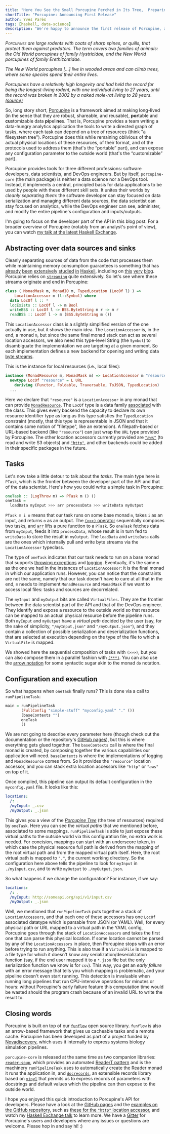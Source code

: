 ```yaml
---
title: "Here You See the Small Porcupine Perched in Its Tree,  Preparing and Crunching Some Data with Me"
shortTitle: "Porcupine: Announcing First Release"
author: Yves Parès
tags: [haskell, data-science]
description: "We're happy to announce the first release of Porcupine, an open source framework to express portable and customizable data pipelines."
---
```


_<span class="dropcap">P</span><span style="font-variant:
small-caps;">orcupines</span> are large rodents with coats of sharp spines, or
quills, that protect them against predators. The term covers two families of
animals: the Old World porcupines of family Hystricidae, and the New World
porcupines of family Erethizontidae._

_The New World porcupines [...] live in wooded areas and can climb trees, where
some species spend their entire lives._

_Porcupines have a relatively high longevity and had held the record for
being the longest-living rodent, with one individual living to 27 years, until
the record was broken in 2002 by a naked mole-rat living to 28
years. [(source)](https://en.wikipedia.org/w/index.php?title=Porcupine&oldid=922581516)_

So, long story short,
[Porcupine](https://hackage.haskell.org/package/porcupine-core) is a framework
aimed at making
<span class="tooltip" title="I know it makes the connection with actual porcupines kind of far-fetched, and I know they no longer hold the record for the longest-living rodent anyway, but I wasn't really going to name my library 'naked mole-rat', was I?">long-lived</span>
(in the sense that they are robust, shareable, and reusable), **por**table and
**cu**stomizable data **pi**peli**ne**s. That is, Porcupine provides a team
writing a data-hungry analytics application the tools to write a directed
graph of tasks, where each task can depend on a tree of resources (think "a
filesystem tree"). Porcupine does this while remaining oblivious of the actual physical locations of
these resources, of their format, and of the protocols used to address them
(that's the “portable” part), and can expose any configuration parameter to the
outside world (that's the “customizable” part).

Porcupine provides tools for three different professions:
software developers, data scientists, and DevOps engineers. But by itself,
`porcupine-core` (the main package) is neither a data science nor a DevOps tool. Instead, it implements a central, principled basis for data applications to be
used by people with these different skill sets. It unites their worlds by _cleanly separating them_: the software developer can stay focused on data serialization and managing different data sources, the data scientist can stay focused on analytics, while the DevOps engineer can see, administer, and
modify the entire pipeline's configuration and inputs/outputs.

I'm going to focus on the developer part of the API in this blog post. For a broader overview of Porcupine (notably from an analyst's point of view),
you can watch [my talk at the latest Haskell
Exchange](https://skillsmatter.com/skillscasts/14236-porcupine-flows-your-rows-with-arrows).

## Abstracting over data sources and sinks

Cleanly separating sources of data from the code that processes them while
maintaining memory consumption guarantees is something that has
[already](https://hackage.haskell.org/package/io-streams)
[been](https://hackage.haskell.org/package/iteratee)
[extensively](http://hackage.haskell.org/package/conduit)
[studied](http://hackage.haskell.org/package/pipes)
[in](http://hackage.haskell.org/package/streamly)
[Haskell](http://hackage.haskell.org/package/streaming), including on
[this](https://www.tweag.io/posts/2017-07-27-streaming-programs.html)
[very](https://www.tweag.io/posts/2017-10-05-streaming2.html)
[blog](https://www.tweag.io/posts/2017-11-01-streaming-and-foldl.html).
Porcupine relies on [`streaming`](http://hackage.haskell.org/package/streaming)
quite extensively. So let's see where these streams originate and end in
Porcupine:

```haskell
class ( MonadMask m, MonadIO m, TypedLocation (LocOf l) ) =>
    LocationAccessor m (l::Symbol) where
  data LocOf l :: *
  locExists :: LocOf l -> m Bool
  writeBSS :: LocOf l -> BSS.ByteString m r -> m r
  readBSS :: LocOf l -> m (BSS.ByteString m ())
```

This `LocationAccessor` class is a slightly simplified version of the one
actually in use, but it shows the main idea. The `LocationAccessor` is, in the
end, a monad `m`, but since the same final monad stack can act as several
location accessors, we also need this type-level String (the `Symbol`) to
disambiguate the implementation we are targeting at a given moment. So each
implementation defines a new backend for opening and writing data [byte
streams](http://hackage.haskell.org/package/streaming-bytestring).

This is the instance for local resources (i.e., local files):

```haskell
instance (MonadResource m, MonadMask m) => LocationAccessor m "resource" where
  newtype LocOf "resource" = L URL
    deriving (Functor, Foldable, Traversable, ToJSON, TypedLocation)
  ...
```

Here we declare that `"resource"` is a `LocationAccessor` in any monad that can
provide [`MonadResource`](http://hackage.haskell.org/package/resourcet). The
`LocOf` type is a data family
[associated](http://amixtureofmusings.com/2016/05/19/associated-types-and-haskell/)
with the class. This gives every backend the capacity to declare its own
resource identifier type as long as this type satisfies the `TypedLocation`
constraint (mostly, that this type is representable in JSON and that it contains
some notion of "filetype", like an extension). A filepath-based or URL-based
backend (like `"resource"`) can just wrap the `URL` type provided by
Porcupine. The other location accessors currently provided are
[`"aws"`](http://hackage.haskell.org/package/porcupine-s3) (to read and write S3
objects) and [`"http"`](http://hackage.haskell.org/package/porcupine-http), and
other backends could be added in their specific packages in the future.

## Tasks

Let's now take a little detour to talk about the _tasks_. The main type here is
`PTask`, which is the frontier between the developer part of the API and that of
the data scientist. Here's how you could write a simple task in Porcupine:

```haskell
oneTask :: (LogThrow m) => PTask m () ()
oneTask =
  loadData myInput >>> arr processData >>> writeData myOutput
```

`PTask m i o` means that our task runs on some base monad `m`, takes `i` as an
input, and returns `o` as an output. The [`(>>>)`
operator](http://hackage.haskell.org/package/base-4.12.0.0/docs/Control-Category.html)
sequentially composes two tasks, and
[`arr`](https://wiki.haskell.org/Arrow_tutorial) lifts a pure function to a
`PTask`. So `oneTask` fetches data from `myInput`, feeds it into `processData`,
whose result is in turn fed to `writeData` to store the result in
`myOutput`. The `loadData` and `writeData` calls are the ones which internally pull and write byte streams via the `LocationAccessor` typeclass.

The type of `oneTask` indicates that our task needs to run on a base monad
that supports [throwing
exceptions](http://hackage.haskell.org/package/exceptions-0.10.3/docs/Control-Monad-Catch.html#t:MonadThrow)
and [logging](http://hackage.haskell.org/package/katip). Eventually, it's the same `m` as the one we had in the instances of `LocationAccessor`: it is the final monad in which our application runs. However, you can notice that
the constraints are not the same, namely that our task doesn't have to care at
all that in the end, `m` needs to implement `MonadResource` and `MonadMask`
if we want to access local files: tasks and sources are decorrelated.

The `myInput` and `myOutput` bits are called `VirtualFiles`. They are the
frontier between the data scientist part of the API and that of the DevOps engineer. They
identify and expose a resource to the outside world so that resource can be
mapped to an actual physical resource before the pipeline runs. Both `myInput`
and `myOutput` have a _virtual path_ decided by the user (say, for the sake of
simplicity, `"/myInput,json"` and `"/myOutput.json"`), and they contain a collection of
possible serialization and deserialization functions, that are selected at
execution depending on the type of the file to which a `VirtualFile` is mapped.

We showed here the sequential composition of tasks with `(>>>)`, but you can also compose them in a parallel fashion with
[`(***)`](http://hackage.haskell.org/package/base-4.12.0.0/docs/Control-Arrow.html#v:-42--42--42-).
You can also use the [arrow
notation](https://www.haskell.org/arrows/syntax.html) for some syntactic sugar
akin to the monad `do` notation.

## Configuration and execution

So what happens when `oneTask` finally runs? This is done via a call to
`runPipelineTask`:

```haskell
main = runPipelineTask
       (FullConfig "simple-stuff" "myconfig.yaml" "." ())
       (baseContexts "")
       oneTask
       ()
```

We are not going to describe every parameter here (though check out the
documentation or the repository's
[GitHub pages](https://tweag.github.com/porcupine/)), but this is
where everything gets glued together. The `baseContexts` call is where the final
monad is created, by composing together the various capabilities our application
will need. `baseContexts` is where the implementations of logging and
`MonadResource` comes from. So it provides the `"resource"` location accessor,
and you can stack extra location accessors like `"http"` or `"aws"` on top of
it.

Once compiled, this pipeline can output its default configuration in the
`myconfig.yaml` file. It looks like this:

```yaml
locations:
  /: .
  /myInput: _.csv
  /myOutput: _.json
```

This gives you a view of the [_Porcupine
Tree_](https://www.youtube.com/watch?v=WE_tMWD1QFo) (the tree of resources)
required by `oneTask`. Here you can see the _virtual paths_ that we mentioned
before, associated to some mappings. `runPipelineTask` is able to just expose
these virtual paths to the outside world via this configuration file, no extra
work is needed. For concision, mappings can start with an underscore token, in
which case the physical resource full path is derived from the mapping of the
root virtual path and from the mapped virtual path itself. Here, the root
virtual path is mapped to `"."`, the current working directory. So the
configuration here above tells the pipeline to look for `myInput` in
`./myInput.csv`, and to write `myOutput` to `./myOutput.json`.

So what happens if we change the configuration? For instance, if we say:

```yaml
locations:
  /: .
  /myInput: http://someapi.org/api/v1/input.csv
  /myOutput: _.json
```

Well, we mentioned that `runPipelineTask` puts together a stack of
`LocationAccessors`, and that each one of these accessors has one `LocOf`
associated datatype which is parsable from JSON (or YAML). Well, for every
physical path or URL mapped to a virtual path in the YAML config, Porcupine goes through the stack of `LocationAccessors` and takes the first one that can
parse this physical location. If some location cannot be parsed by any of the
`LocationAccessors` in place, then Porcupine stops with an error before trying
to run anything. This is also true if a `VirtualFile` is mapped to a file type
for which it doesn't know any serialization/deserialization function (say, if
the end user mapped it to a `*.json` file but the only serialization function we
know is for `csv`). This way, you get an _early failure_ with an error message
that tells you which mapping is problematic, and your pipeline doesn't even
start running. This detection is invaluable when running long pipelines that run
CPU-intensive operations for minutes or hours: without Porcupine's early failure feature this computation time would be
wasted should the program crash because of an invalid URL to write the result
to.

## Closing words

Porcupine is built on top of our
[`funflow`](https://www.tweag.io/posts/2018-04-25-funflow.html) open source
library. `funflow` is also an arrow-based framework that gives us cacheable
tasks and a remote cache. Porcupine has been developed as part of a project
funded by [Novadiscovery](https://www.novadiscovery.com), which uses it
internally to express systems biology simulation pipelines.

`porcupine-core` is released at the same time as two companion libraries:
[`reader-soup`](http://hackage.haskell.org/package/reader-soup), which provides
an automated [ReaderT
pattern](https://www.fpcomplete.com/blog/2017/06/readert-design-pattern) and is
the machinery `runPipelineTask` uses to automatically create the Reader monad it runs the application in, and
[`docrecords`](http://hackage.haskell.org/package/docrecords), an extensible
records library based on [`vinyl`](http://hackage.haskell.org/package/vinyl)
that permits us to express records of parameters with docstrings and default
values which the pipeline can then expose to the outside world.

I hope you enjoyed this quick introduction to Porcupine's API for developers. Please have a look at the [GitHub
pages](https://tweag.github.io/porcupine/) and the [examples on the GitHub
repository](http://www.github.com/tweag/porcupine/tree/master/porcupine-core/examples), such as [these for the `"http"` location
accessor](http://www.github.com/tweag/porcupine/tree/master/porcupine-http/examples), and watch my [Haskell Exchange
talk](https://skillsmatter.com/skillscasts/14236-porcupine-flows-your-rows-with-arrows)
to learn more. We have a
[Gitter](https://gitter.im/tweag/porcupine) for Porcupine's users and
developers where any issues or questions are welcome. Please hop in and say hi! :)
